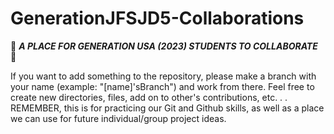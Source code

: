 # GenerationJFSJD5-Collaborations


📓 ***__A PLACE FOR GENERATION USA (2023) STUDENTS TO COLLABORATE__*** 📓

If you want to add something to the repository, please make a branch with your name (example: "[name]'sBranch") and work from there.
  Feel free to create new directories, files, add on to other's contributions, etc. . .
  REMEMBER, this is for practicing our Git and Github skills, as well as a place we can use for future individual/group project ideas.
  
